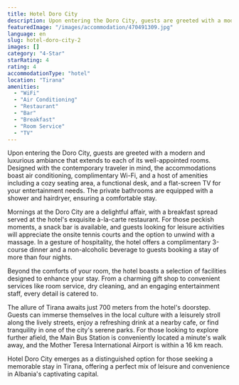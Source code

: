 ```yaml
---
title: Hotel Doro City
description: Upon entering the Doro City, guests are greeted with a modern and luxurious ambiance that extends to each of its well-appointed rooms. Designed with the contemp
featuredImage: "/images/accommodation/470491309.jpg"
language: en
slug: hotel-doro-city-2
images: []
category: "4-Star"
starRating: 4
rating: 4
accommodationType: "hotel"
location: "Tirana"
amenities:
  - "WiFi"
  - "Air Conditioning"
  - "Restaurant"
  - "Bar"
  - "Breakfast"
  - "Room Service"
  - "TV"
---
```


Upon entering the Doro City, guests are greeted with a modern and luxurious ambiance that extends to each of its well-appointed rooms. Designed with the contemporary traveler in mind, the accommodations boast air conditioning, complimentary Wi-Fi, and a host of amenities including a cozy seating area, a functional desk, and a flat-screen TV for your entertainment needs. The private bathrooms are equipped with a shower and hairdryer, ensuring a comfortable stay.

Mornings at the Doro City are a delightful affair, with a breakfast spread served at the hotel's exquisite à-la-carte restaurant. For those peckish moments, a snack bar is available, and guests looking for leisure activities will appreciate the onsite tennis courts and the option to unwind with a massage. In a gesture of hospitality, the hotel offers a complimentary 3-course dinner and a non-alcoholic beverage to guests booking a stay of more than four nights.

Beyond the comforts of your room, the hotel boasts a selection of facilities designed to enhance your stay. From a charming gift shop to convenient services like room service, dry cleaning, and an engaging entertainment staff, every detail is catered to.

The allure of Tirana awaits just 700 meters from the hotel's doorstep. Guests can immerse themselves in the local culture with a leisurely stroll along the lively streets, enjoy a refreshing drink at a nearby cafe, or find tranquility in one of the city's serene parks. For those looking to explore further afield, the Main Bus Station is conveniently located a minute's walk away, and the Mother Teresa International Airport is within a 16 km reach.

Hotel Doro City emerges as a distinguished option for those seeking a memorable stay in Tirana, offering a perfect mix of leisure and convenience in Albania's captivating capital.

